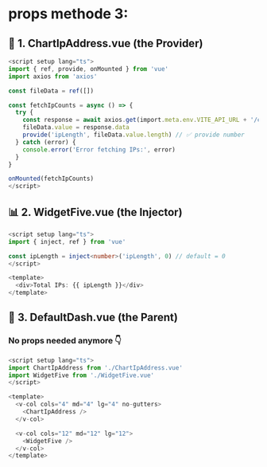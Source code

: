 # props methode 3:
## 🧱 1. ChartIpAddress.vue (the Provider)
```ts
<script setup lang="ts">
import { ref, provide, onMounted } from 'vue'
import axios from 'axios'

const fileData = ref([])

const fetchIpCounts = async () => {
  try {
    const response = await axios.get(import.meta.env.VITE_API_URL + '/counter/ip-counts')
    fileData.value = response.data
    provide('ipLength', fileData.value.length) // ✅ provide number
  } catch (error) {
    console.error('Error fetching IPs:', error)
  }
}

onMounted(fetchIpCounts)
</script>
```

## 📊 2. WidgetFive.vue (the Injector)
```ts
<script setup lang="ts">
import { inject, ref } from 'vue'

const ipLength = inject<number>('ipLength', 0) // default = 0
</script>

<template>
  <div>Total IPs: {{ ipLength }}</div>
</template>
```

## 🧩 3. DefaultDash.vue (the Parent)
### No props needed anymore 👇
```ts
<script setup lang="ts">
import ChartIpAddress from './ChartIpAddress.vue'
import WidgetFive from './WidgetFive.vue'
</script>

<template>
  <v-col cols="4" md="4" lg="4" no-gutters>
    <ChartIpAddress />
  </v-col>

  <v-col cols="12" md="12" lg="12">
    <WidgetFive />
  </v-col>
</template>
```